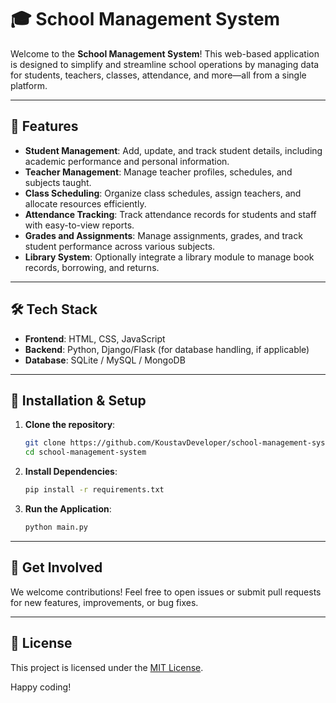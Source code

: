 # 🎓 School Management System

Welcome to the **School Management System**! This web-based application is designed to simplify and streamline school operations by managing data for students, teachers, classes, attendance, and more—all from a single platform.

---

## 🚀 Features

- **Student Management**: Add, update, and track student details, including academic performance and personal information.
- **Teacher Management**: Manage teacher profiles, schedules, and subjects taught.
- **Class Scheduling**: Organize class schedules, assign teachers, and allocate resources efficiently.
- **Attendance Tracking**: Track attendance records for students and staff with easy-to-view reports.
- **Grades and Assignments**: Manage assignments, grades, and track student performance across various subjects.
- **Library System**: Optionally integrate a library module to manage book records, borrowing, and returns.

---

## 🛠️ Tech Stack

- **Frontend**: HTML, CSS, JavaScript
- **Backend**: Python, Django/Flask (for database handling, if applicable)
- **Database**: SQLite / MySQL / MongoDB

---

## 🔧 Installation & Setup

1. **Clone the repository**:
   ```bash
   git clone https://github.com/KoustavDeveloper/school-management-system.git
   cd school-management-system
   ```

2. **Install Dependencies**:
   ```bash
   pip install -r requirements.txt
   ```

3. **Run the Application**:
   ```bash
   python main.py
   ```

---

## 🎉 Get Involved

We welcome contributions! Feel free to open issues or submit pull requests for new features, improvements, or bug fixes.

---

## 📜 License

This project is licensed under the [MIT License](LICENSE).

Happy coding!